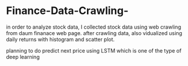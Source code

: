 # Finance-Data-Crawling-


in order to analyze stock data, I collected stock data using web crawling from daum finanace web page.
after crawling data, 
also vidualized using daily returns with histogram and scatter plot.

planning to do predict next price using LSTM which is one of the type of deep learning 
